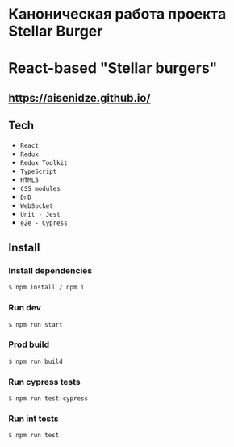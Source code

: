 # Каноническая работа проекта Stellar Burger 

# React-based "Stellar burgers"

## https://aisenidze.github.io/

## Tech
* `React`
* `Redux`
* `Redux Toolkit`
* `TypeScript`
* `HTML5`
* `CSS modules`
* `DnD`
* `WebSocket`
* `Unit - Jest`
* `e2e - Cypress`

## Install

### Install dependencies
```
$ npm install / npm i
```

### Run dev
```
$ npm run start
```

### Prod build
```
$ npm run build
```

### Run cypress tests
```
$ npm run test:cypress
```

### Run int tests
```
$ npm run test
```
